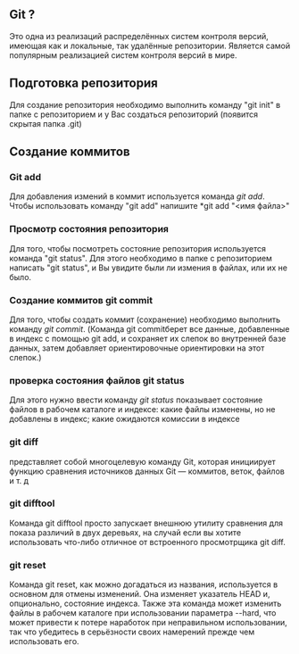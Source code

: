 

## Git ?
Это одна из реализаций распределённых систем
контроля версий, имеющая как и локальные, так
удалённые репозитории. Является самой популярным
реализацией систем контроля версий в мире.

## Подготовка репозитория
Для создание репозитория необходимо выполнить команду
"git init"
в папке с репозиторием и у Вас создаться
репозиторий (появится скрытая папка .git)

## Создание коммитов

### Git add
Для добавления измений в коммит используется команда
*git add*. Чтобы использовать команду "git add" напишите
*git add "<имя файла>"

### Просмотр состояния репозитория

Для того, чтобы посмотреть состояние репозитория
используется команда "git status". Для этого необходимо
в папке с репозиторием написать "git status", и Вы
увидите были ли измения в файлах, или их не было.

### Создание коммитов git commit
Для того, чтобы создать коммит (сохранение) необходимо
выполнить команду *git commit*. 
(Команда git commitберет все данные, добавленные в индекс с помощью git add, и сохраняет их слепок во внутренней базе данных, затем добавляет ориентировочные ориентировки на этот слепок.)

### проверка состояния файлов git status
Для этого нужно ввести команду *git status* показывает состояние файлов в рабочем каталоге и индексе: какие файлы изменены, но не добавлены в индекс; какие ожидаются комиссии в индексе

### git diff 
представляет собой многоцелевую команду Git, которая инициирует функцию сравнения источников данных Git — коммитов, веток, файлов и т. д

### git difftool
Команда git difftool просто запускает внешнюю утилиту сравнения для показа различий в двух деревьях, на случай если вы хотите использовать что-либо отличное от встроенного просмотрщика git diff.

### git reset 
Команда git reset, как можно догадаться из названия, используется в основном для отмены изменений. Она изменяет указатель HEAD и, опционально, состояние индекса. Также эта команда может изменить файлы в рабочем каталоге при использовании параметра --hard, что может привести к потере наработок при неправильном использовании, так что убедитесь в серьёзности своих намерений прежде чем использовать его.
